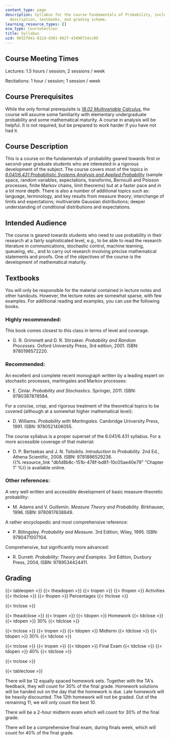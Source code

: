 ```yaml
---
content_type: page
description: Syllabus for the course Fundamentals of Probability, including course
  description, textbooks, and grading scheme.
learning_resource_types: []
ocw_type: CourseSection
title: Syllabus
uid: 9032f841-811d-d301-6627-43490724cc89
---
```


Course Meeting Times
--------------------

Lectures: 1.5 hours / session; 2 sessions / week

Recitations: 1 hour / session; 1 session / week

Course Prerequisites
--------------------

While the only formal prerequisite is [_18.02 Multivariable Calculus_](/courses/18-02sc-multivariable-calculus-fall-2010), the course will assume some familiarity with elementary undergraduate probability and some mathematical maturity. A course in analysis will be helpful. It is not required, but be prepared to work harder if you have not had it.

Course Description
------------------

This is a course on the fundamentals of probability geared towards first or second-year graduate students who are interested in a rigorous development of the subject. The course covers most of the topics in _[6.041/6.431 Probabilistic Systems Analysis and Applied Probability](/courses/6-041sc-probabilistic-systems-analysis-and-applied-probability-fall-2013)_ (sample space, random variables, expectations, transforms, Bernoulli and Poisson processes, finite Markov chains, limit theorems) but at a faster pace and in a lot more depth. There is also a number of additional topics such as: language, terminology, and key results from measure theory; interchange of limits and expectations; multivariate Gaussian distributions; deeper understanding of conditional distributions and expectations.

Intended Audience
-----------------

The course is geared towards students who need to use probability in their research at a fairly sophisticated level, e.g., to be able to read the research literature in communications, stochastic control, machine learning, queueing, etc., and to carry out research involving precise mathematical statements and proofs. One of the objectives of the course is the development of mathematical maturity.

Textbooks
---------

You will only be responsible for the material contained in lecture notes and other handouts. However, the lecture notes are somewhat sparse, with few examples. For additional reading and examples, you can use the following books.

### Highly recommended:

This book comes closest to this class in terms of level and coverage.

*   G. R. Grimmett and D. R. Stirzaker. _Probability and Random Processes._ Oxford University Press, 3rd edition, 2001. ISBN: 9780198572220.

### Recommended:

An excellent and complete recent monograph written by a leading expert on stochastic processes, martingales and Markov processes:

*   E. Çinlar. _Probability and Stochastics._ Springer, 2011. ISBN: 9780387878584.

For a concise, crisp, and rigorous treatment of the theoretical topics to be covered (although at a somewhat higher mathematical level):

*   D. Williams. _Probability with Martingales._ Cambridge University Press, 1991. ISBN: 9780521406055.

The course syllabus is a proper superset of the 6.041/6.431 syllabus. For a more accessible coverage of that material:

*   D. P. Bertsekas and J. N. Tsitsiklis. _Introduction to Probability._ 2nd Ed., Athena Scientific, 2008. ISBN: 9781886529236.  
    {{% resource_link "db1d8b8c-151b-478f-bd81-10c05ae40e79" "Chapter 1" %}} is available online.

### Other references:

A very well written and accessible development of basic measure-theoretic probability:

*   M. Adams and V. Guillemin. _Measure Theory and Probability._ Birkhauser, 1996. ISBN: 9780817638849.

A rather encyclopedic and most comprehensive reference:

*   P. Billingsley. _Probability and Measure._ 3rd Edition, Wiley, 1995. ISBN: 9780471007104.

Comprehensive, but significantly more advanced:

*   R. Durrett. _Probability: Theory and Examples._ 3rd Edition, Duxbury Press, 2004, ISBN: 9789534424411.

Grading
-------

{{< tableopen >}}
{{< theadopen >}}
{{< tropen >}}
{{< thopen >}}
Activities
{{< thclose >}}
{{< thopen >}}
Percentages
{{< thclose >}}

{{< trclose >}}

{{< theadclose >}}
{{< tropen >}}
{{< tdopen >}}
Homework
{{< tdclose >}}
{{< tdopen >}}
30%
{{< tdclose >}}

{{< trclose >}}
{{< tropen >}}
{{< tdopen >}}
Midterm
{{< tdclose >}}
{{< tdopen >}}
30%
{{< tdclose >}}

{{< trclose >}}
{{< tropen >}}
{{< tdopen >}}
Final Exam
{{< tdclose >}}
{{< tdopen >}}
40%
{{< tdclose >}}

{{< trclose >}}

{{< tableclose >}}

There will be 12 equally spaced homework sets. Together with the TA's feedback, they will count for 30% of the final grade. Homework solutions will be handed out on the day that the homework is due. Late homework will be heavily discounted. The 12th homework will not be graded. Out of the remaining 11, we will only count the best 10.

There will be a 2-hour midterm exam which will count for 30% of the final grade.

There will be a comprehensive final exam, during finals week, which will count for 40% of the final grade.